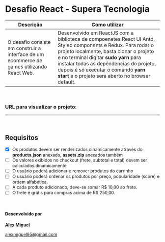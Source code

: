# Desafio React - Supera Tecnologia

|   Descrição	|   Como utilizar 	|
|---	|---	|
| O desafio consiste em construir a interface de um ecommerce de games utilizando React Web. |  Desenvolvido em ReactJS com a biblioteca de compoenetes React UI Antd, Styled components e Redux. Para rodar o projeto localmente, basta clonar o projeto e no terminal digitar **sudo yarn** para instalar todas as depêndencias do projeto, depois é só executar o comando **yarn start** e o projeto sera aberto no browser default.	|

&nbsp; 
###  URL para visualizar o projeto: 
---
&nbsp; 
## Requisitos

- [X] Os produtos devem ser renderizados dinamicamente através do **products.json** anexado, **assets.zip** anexados também
- [ ] Os valores exibidos no checkout (frete, subtotal e total) devem ser calculados dinamicamente
- [ ] O usuário poderá adicionar e remover produtos do carrinho
- [ ] O usuário poderá ordenar os produtos por preço, popularidade (score) e ordem alfabética.
- [ ] A cada produto adicionado, deve-se somar R$ 10,00 ao frete.
- [ ] O frete é grátis para compras acima de R$ 250,00.

&nbsp;
#### Desenvolvido por 
**[Alex Miguel](https://www.linkedin.com/in/alexmiguel95/)**

alexmiguel95@gmail.com